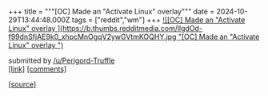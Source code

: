 +++
title = """[OC] Made an "Activate Linux" overlay"""
date = 2024-10-29T13:44:48.000Z
tags = ["reddit","wm"]
+++
[![[OC] Made an "Activate Linux" overlay ](https://b.thumbs.redditmedia.com/llgdOd-f99dnSfjAE9k0_xhpcMnOgqV2ywGVtmKOQHY.jpg "[OC] Made an "Activate Linux" overlay ")](https://www.reddit.com/r/unixporn/comments/1geuz3b/oc_made_an_activate_linux_overlay/)

submitted by [/u/Perigord-Truffle](https://www.reddit.com/user/Perigord-Truffle)  
[\[link\]](https://www.reddit.com/gallery/1geuz3b) [\[comments\]](https://www.reddit.com/r/unixporn/comments/1geuz3b/oc_made_an_activate_linux_overlay/)

[[source]](https://www.reddit.com/r/unixporn/comments/1geuz3b/oc_made_an_activate_linux_overlay/)

